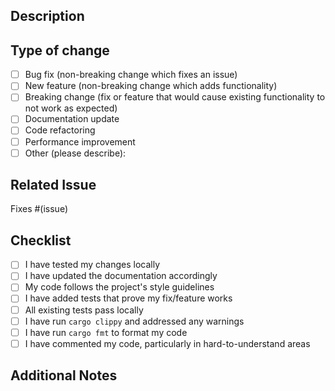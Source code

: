 ## Description
<!-- Describe your changes -->

## Type of change
- [ ] Bug fix (non-breaking change which fixes an issue)
- [ ] New feature (non-breaking change which adds functionality)
- [ ] Breaking change (fix or feature that would cause existing functionality to not work as expected)
- [ ] Documentation update
- [ ] Code refactoring
- [ ] Performance improvement
- [ ] Other (please describe):

## Related Issue
<!-- If this PR fixes an issue, please link it here -->
Fixes #(issue)

## Checklist
- [ ] I have tested my changes locally
- [ ] I have updated the documentation accordingly
- [ ] My code follows the project's style guidelines
- [ ] I have added tests that prove my fix/feature works
- [ ] All existing tests pass locally
- [ ] I have run `cargo clippy` and addressed any warnings
- [ ] I have run `cargo fmt` to format my code
- [ ] I have commented my code, particularly in hard-to-understand areas

## Additional Notes
<!-- Add any additional notes, screenshots, or context about the changes -->
